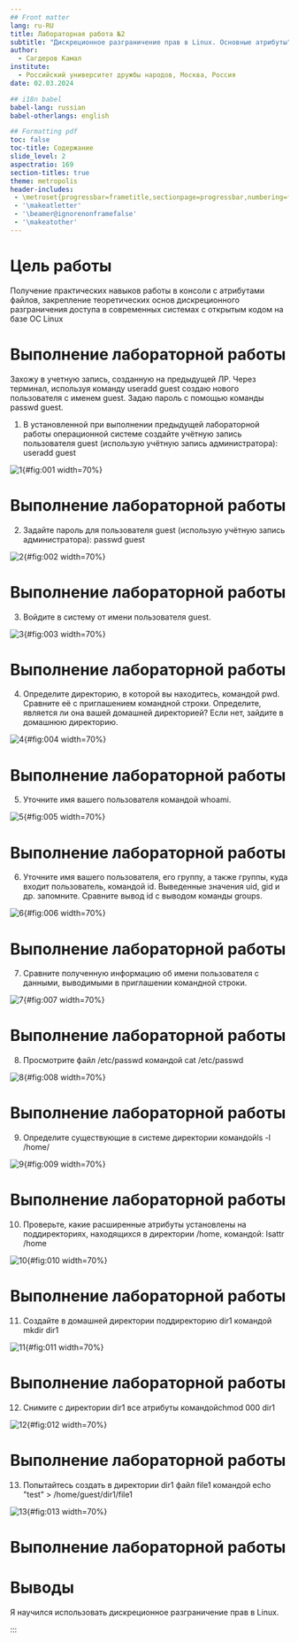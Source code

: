 ```yaml
---
## Front matter
lang: ru-RU
title: Лабораторная работа №2
subtitle: "Дискреционное разграничение прав в Linux. Основные атрибуты"
author:
  - Сагдеров Камал
institute:
  - Российский университет дружбы народов, Москва, Россия
date: 02.03.2024

## i18n babel
babel-lang: russian
babel-otherlangs: english

## Formatting pdf
toc: false
toc-title: Содержание
slide_level: 2
aspectratio: 169
section-titles: true
theme: metropolis
header-includes:
 - \metroset{progressbar=frametitle,sectionpage=progressbar,numbering=fraction}
 - '\makeatletter'
 - '\beamer@ignorenonframefalse'
 - '\makeatother'
---
```


# Цель работы

Получение практических навыков работы в консоли с атрибутами файлов, закрепление теоретических основ дискреционного разграничения доступа в современных системах с открытым кодом на базе ОС Linux

# Выполнение лабораторной работы

Захожу в учетную запись, созданную на предыдущей ЛР. Через терминал, используя команду useradd guest создаю нового пользователя с именем guest.
Задаю пароль с помощью команды passwd guest.

1. В установленной при выполнении предыдущей лабораторной работы операционной системе создайте учётную запись пользователя guest (использую учётную запись администратора): useradd guest

![1](image/1.png){#fig:001 width=70%}

# Выполнение лабораторной работы

2. Задайте пароль для пользователя guest (использую учётную запись администратора): passwd guest

![2](image/2.png){#fig:002 width=70%}

# Выполнение лабораторной работы

3. Войдите в систему от имени пользователя guest.

![3](image/3.png){#fig:003 width=70%}

# Выполнение лабораторной работы

4. Определите директорию, в которой вы находитесь, командой pwd. Сравните её с приглашением командной строки. Определите, является ли она вашей домашней директорией? Если нет, зайдите в домашнюю директорию.

![4](image/4.png){#fig:004 width=70%}

# Выполнение лабораторной работы

5. Уточните имя вашего пользователя командой whoami.

![5](image/5.png){#fig:005 width=70%}

# Выполнение лабораторной работы

6. Уточните имя вашего пользователя, его группу, а также группы, куда входит пользователь, командой id. Выведенные значения uid, gid и др. запомните. Сравните вывод id с выводом команды groups.

![6](image/6.png){#fig:006 width=70%}

# Выполнение лабораторной работы

7. Сравните полученную информацию об имени пользователя с данными, выводимыми в приглашении командной строки.

![7](image/7.png){#fig:007 width=70%}

# Выполнение лабораторной работы

8. Просмотрите файл /etc/passwd командой cat /etc/passwd

![8](image/8.png){#fig:008 width=70%}

# Выполнение лабораторной работы

9. Определите существующие в системе директории командойls -l /home/

![9](image/9.png){#fig:009 width=70%}

# Выполнение лабораторной работы

10. Проверьте, какие расширенные атрибуты установлены на поддиректориях, находящихся в директории /home, командой:
lsattr /home

![10](image/10.png){#fig:010 width=70%}

# Выполнение лабораторной работы

11. Создайте в домашней директории поддиректорию dir1 командой
mkdir dir1

![11](image/11.png){#fig:011 width=70%}

# Выполнение лабораторной работы

12. Снимите с директории dir1 все атрибуты командойchmod 000 dir1

![12](image/12.png){#fig:012 width=70%}

# Выполнение лабораторной работы

13. Попытайтесь создать в директории dir1 файл file1 командой
echo "test" > /home/guest/dir1/file1

![13](image/13.png){#fig:013 width=70%}

# Выполнение лабораторной работы

# Выводы

Я научился использовать дискреционное разграничение прав в Linux.

:::

